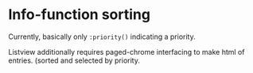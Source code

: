 # Info-function sorting

Currently, basically only `:priority()` indicating a priority.

Listview additionally requires paged-chrome interfacing to make html of entries.
(sorted and selected by priority.
